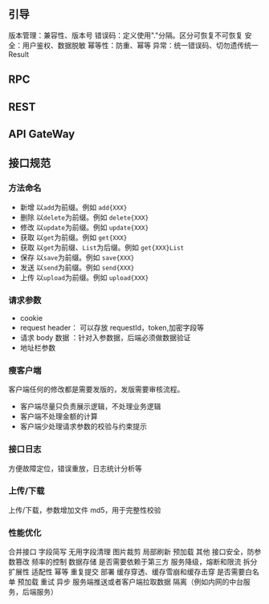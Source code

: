 
## 引导
版本管理：兼容性、版本号
错误码：定义使用"."分隔。区分可恢复不可恢复
安全：用户鉴权、数据脱敏
幂等性：防重、幂等
异常：统一错误码、切勿遗传统一 Result

## RPC

## REST

## API GateWay

## 接口规范
### 方法命名
- 新增 以`add`为前缀。例如 `add{XXX}`
- 删除 以`delete`为前缀。例如 `delete{XXX}`
- 修改 以`update`为前缀。例如 `update{XXX}`
- 获取 以`get`为前缀。例如 `get{XXX}`
- 获取 以`get`为前缀、`List`为后缀。例如 `get{XXX}List`
- 保存 以`save`为前缀。例如 `save{XXX}`
- 发送 以`send`为前缀。例如 `send{XXX}`
- 上传 以`upload`为前缀。例如 `upload{XXX}`

### 请求参数
- cookie
- request header： 可以存放 requestId，token,加密字段等
- 请求 body 数据 ：针对入参数据，后端必须做数据验证
- 地址栏参数


### 瘦客户端
客户端任何的修改都是需要发版的，发版需要审核流程。

- 客户端尽量只负责展示逻辑，不处理业务逻辑
- 客户端不处理金额的计算
- 客户端少处理请求参数的校验与约束提示

### 接口日志
方便故障定位，错误重放，日志统计分析等

### 上传/下载
上传/下载，参数增加文件 md5，用于完整性校验

### 性能优化
合并接口
字段简写
无用字段清理
图片裁剪
局部刷新
预加载
其他
接口安全，防参数篡改
频率的控制
数据存储
是否需要依赖于第三方
服务降级，熔断和限流
拆分
扩展性
适配性
幂等
重复提交
部署
缓存穿透、缓存雪崩和缓存击穿
是否需要白名单
预加载
重试
异步
服务端推送或者客户端拉取数据
隔离（例如内网的中台服务，后端服务）
